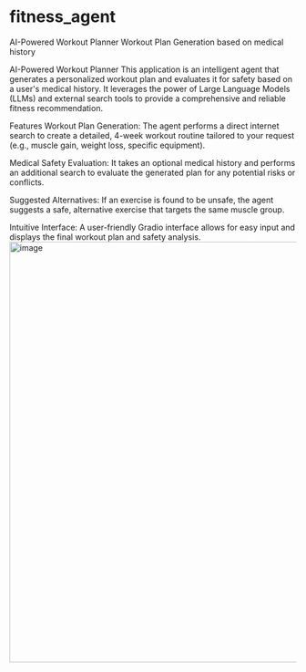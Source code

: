 # fitness_agent
AI-Powered Workout Planner Workout Plan Generation based on medical history

AI-Powered Workout Planner
This application is an intelligent agent that generates a personalized workout plan and evaluates it for safety based on a user's medical history. It leverages the power of Large Language Models (LLMs) and external search tools to provide a comprehensive and reliable fitness recommendation.

Features
Workout Plan Generation: The agent performs a direct internet search to create a detailed, 4-week workout routine tailored to your request (e.g., muscle gain, weight loss, specific equipment).

Medical Safety Evaluation: It takes an optional medical history and performs an additional search to evaluate the generated plan for any potential risks or conflicts.

Suggested Alternatives: If an exercise is found to be unsafe, the agent suggests a safe, alternative exercise that targets the same muscle group.

Intuitive Interface: A user-friendly Gradio interface allows for easy input and displays the final workout plan and safety analysis.
<img width="1358" height="738" alt="image" src="https://github.com/user-attachments/assets/bef3542b-2dd6-4bd4-865f-64ba6f9a39b7" />
